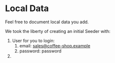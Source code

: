 # Local Data

Feel free to document local data you add.

We took the liberty of creating an initial Seeder with:
1. User for you to login:
   1. email: sales@coffee-shop.example
   2. password: password
2. 